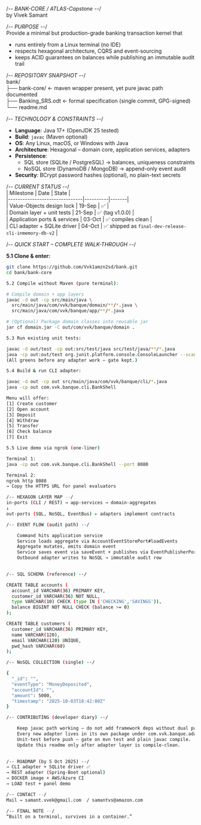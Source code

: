 /*-- BANK-CORE / ATLAS-Capstone --*/  
by Vivek Samant  

/*-- PURPOSE --*/  
Provide a minimal but production-grade banking transaction kernel that  
- runs entirely from a Linux terminal (no IDE)  
- respects hexagonal architecture, CQRS and event-sourcing  
- keeps ACID guarantees on balances while publishing an immutable audit trail  

/*-- REPOSITORY SNAPSHOT --*/  
bank/  
├── bank-core/ ← maven wrapper present, yet pure javac path documented  
├── Banking_SRS.odt ← formal specification (single commit, GPG-signed)  
└── readme.md  

/*-- TECHNOLOGY & CONSTRAINTS --*/  
- **Language**: Java 17+ (OpenJDK 25 tested)  
- **Build**: `javac` (Maven optional)  
- **OS**: Any Linux, macOS, or Windows with Java  
- **Architecture**: Hexagonal – domain core, application services, adapters  
- **Persistence**:  
  - SQL store (SQLite / PostgreSQL) → balances, uniqueness constraints  
  - NoSQL store (DynamoDB / MongoDB) → append-only event audit  
- **Security**: BCrypt password hashes (optional), no plain-text secrets  

/*-- CURRENT STATUS --*/  
| Milestone                     | Date     | State |  
|-------------------------------|----------|-------|  
| Value-Objects design lock     | 19-Sep   | ✅    |  
| Domain layer + unit tests     | 21-Sep   | ✅ (tag v1.0.0) |  
| Application ports & services  | 03-Oct   | ✅ compiles clean |  
| CLI adapter + SQLite driver   | 04-Oct   | ✅ shipped as `final-dev-release-cli-inmemory-db-v2` |  

/*-- QUICK START – COMPLETE WALK-THROUGH --*/  

**5.1 Clone & enter:**  
```bash
git clone https://github.com/Vvk1amzn2sd/bank.git
cd bank/bank-core

5.2 Compile without Maven (pure terminal):

# Compile domain + app layers
javac -d out -cp src/main/java \
  src/main/java/com/vvk/banque/domain/**/*.java \
  src/main/java/com/vvk/banque/app/**/*.java

# (Optional) Package domain classes into reusable jar
jar cf domain.jar -C out/com/vvk/banque/domain .

5.3 Run existing unit tests:

javac -d out/test -cp out:src/test/java src/test/java/**/*.java
java -cp out:out/test org.junit.platform.console.ConsoleLauncher --scan-classpath
(All greens before any adapter work – gate kept.)

5.4 Build & run CLI adapter:

javac -d out -cp out src/main/java/com/vvk/banque/cli/*.java
java -cp out com.vvk.banque.cli.BankShell

Menu will offer:  
[1] Create customer  
[2] Open account  
[3] Deposit  
[4] Withdraw  
[5] Transfer  
[6] Check balance  
[7] Exit  

5.5 Live demo via ngrok (one-liner)

Terminal 1:   
java -cp out com.vvk.banque.cli.BankShell --port 8080

Terminal 2:
ngrok http 8080
→ Copy the HTTPS URL for panel evaluators   

/-- HEXAGON LAYER MAP --/
in-ports (CLI / REST) → app-services → domain-aggregates
↓
out-ports (SQL, NoSQL, EventBus) ← adapters implement contracts   

/-- EVENT FLOW (audit path) --/   

    Command hits application service  
    Service loads aggregate via AccountEventStorePort#loadEvents  
    Aggregate mutates, emits domain event  
    Service saves event via saveEvent + publishes via EventPublisherPort  
    Outbound adapter writes to NoSQL → immutable audit row
     

/-- SQL SCHEMA (reference) --/   

CREATE TABLE accounts (
  account_id VARCHAR(36) PRIMARY KEY,
  customer_id VARCHAR(36) NOT NULL,
  type VARCHAR(10) CHECK (type IN ('CHECKING','SAVINGS')),
  balance BIGINT NOT NULL CHECK (balance >= 0)
);

CREATE TABLE customers (
  customer_id VARCHAR(36) PRIMARY KEY,
  name VARCHAR(120),
  email VARCHAR(120) UNIQUE,
  pwd_hash VARCHAR(60)
);

/-- NoSQL COLLECTION (single) --/ 

{
  "_id": "",
  "eventType": "MoneyDeposited",
  "accountId": "",
  "amount": 5000,
  "timestamp": "2025-10-03T18:42:00Z"
}

/-- CONTRIBUTING (developer diary) --/   

    Keep javac path working – do not add framework deps without dual path.  
    Every new adapter lives in its own package under com.vvk.banque.adapter.  
    Unit-test before push – gate on mvn test and plain javac compile.  
    Update this readme only after adapter layer is compile-clean.
     

/-- ROADMAP (by 5 Oct 2025) --/
→ CLI adapter + SQLite driver ✅
→ REST adapter (Spring-Boot optional)
→ DOCKER image + AWS/Azure CI
→ LOAD test + panel demo   

/-- CONTACT --/
Mail → samant.vvek@gmail.com  / samantvs@amazon.com    

/-- FINAL NOTE --/
“Built on a terminal, survives in a container.”
``` 

